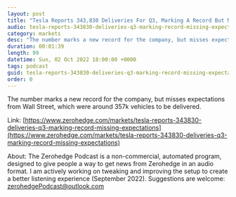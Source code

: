 ```yaml
---
layout: post
title: "Tesla Reports 343,830 Deliveries For Q3, Marking A Record But Missing Expectations"
audio: tesla-reports-343830-deliveries-q3-marking-record-missing-expectations-0
category: markets
desc: "The number marks a new record for the company, but misses expectations from Wall Street, which were around 357k vehicles to be delivered. "
duration: 00:01:39
length: 99
datetime: Sun, 02 Oct 2022 18:00:00 +0000
tags: podcast
guid: tesla-reports-343830-deliveries-q3-marking-record-missing-expectations-0
order: 0
---
```

The number marks a new record for the company, but misses expectations from Wall Street, which were around 357k vehicles to be delivered. 

Link: [https://www.zerohedge.com/markets/tesla-reports-343830-deliveries-q3-marking-record-missing-expectations](https://www.zerohedge.com/markets/tesla-reports-343830-deliveries-q3-marking-record-missing-expectations)

About: The Zerohedge Podcast is a non-commercial, automated program, designed to give people a way to get news from Zerohedge in an audio format.  I am actively working on tweaking and improving the setup to create a better listening experience (September 2022).  Suggestions are welcome: [zerohedgePodcast@outlook.com](mailto:zerohedgePodcast@outlook.com)